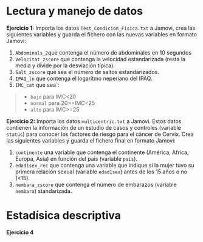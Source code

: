 # Lectura y manejo de datos

**Ejercicio 1:** Importa los datos `Test_Condicion_Fisica.txt` a Jamovi, crea las siguientes variables y guarda el fichero con las nuevas variables en formato Jamovi:

1. `Abdominals_2`que contenga el número de abdominales en 10 segundos
2. `Velocitat_zscore` que contenga la velocidad estandarizada (resta la media y divide por la desviación típica). 
3. `Salt_zscore` que sea el número de saltos estandarizados. 
4. `IPAQ_ln` que contenga el logaritmo neperiano del IPAQ.
5. `IMC_cat` que sea`:

> * `bajo` para IMC<20
> * `normal` para 20>=IMC<25
> * `alto` para IMC>=25

**Ejercicio 2:** Importa los datos `multicentric.txt` a Jamovi. Estos datos contienen la información de un estudio de casos y controles (variable `status`) para conocer los factores de riesgo para el cáncer de Cervix. Crea las siguientes variables y guarda el fichero final en formato Jamovi:

1. `continente` una variable que contenga el continente (América, Africa, Europa, Asia) en función del pais (variable `pais`).
2. `edad1sex_rec` que contenga una variable que indique si la mujer tuvo su primera relación sexual (variable `edad1sex`) antes de los 15 años o no (<15).
3. `nembara_zscore` que contenga el número de embarazos (variable `nembara`) standarizada.


# Estadísica descriptiva

**Ejercicio 4** 
